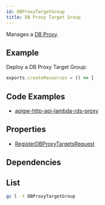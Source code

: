 ```yaml
---
id: DBProxyTargetGroup
title: DB Proxy Target Group
---
```


Manages a [DB Proxy](https://console.aws.amazon.com/rds/home?#databases:).

## Example

Deploy a DB Proxy Target Group:

```js
exports.createResources = () => [
```

## Code Examples

- [apigw-http-api-lambda-rds-proxy](https://github.com/grucloud/grucloud/tree/main/examples/aws/serverless-patterns/apigw-http-api-lambda-rds-proxy)

## Properties

- [RegisterDBProxyTargetsRequest](https://docs.aws.amazon.com/AWSJavaScriptSDK/v3/latest/clients/client-rds/modules/registerdbproxytargetsrequest.html)

## Dependencies

## List

```sh
gc l -t DBProxyTargetGroup
```

```txt

```
